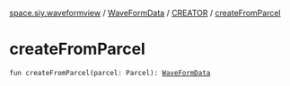 [space.siy.waveformview](../../index.md) / [WaveFormData](../index.md) / [CREATOR](index.md) / [createFromParcel](./create-from-parcel.md)

# createFromParcel

`fun createFromParcel(parcel: Parcel): `[`WaveFormData`](../index.md)